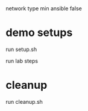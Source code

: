 #
network type min
ansible false

# demo setups

run setup.sh

run lab steps

# cleanup

run cleanup.sh
